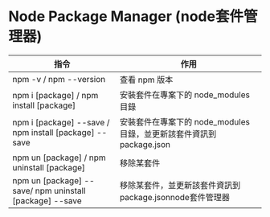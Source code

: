 # Node Package Manager (node套件管理器)
指令 | 作用
---- | ----
npm -v / npm --version | 查看 npm 版本
npm i [package] / npm install [package] | 安裝套件在專案下的 node_modules 目錄
npm i [package] --save / npm install [package] --save | 安裝套件在專案下的 node_modules 目錄，並更新該套件資訊到 package.json
npm un [package] / npm uninstall [package] | 移除某套件
npm un [package] --save/ npm uninstall [package] --save | 移除某套件，並更新該套件資訊到 package.jsonnode套件管理器